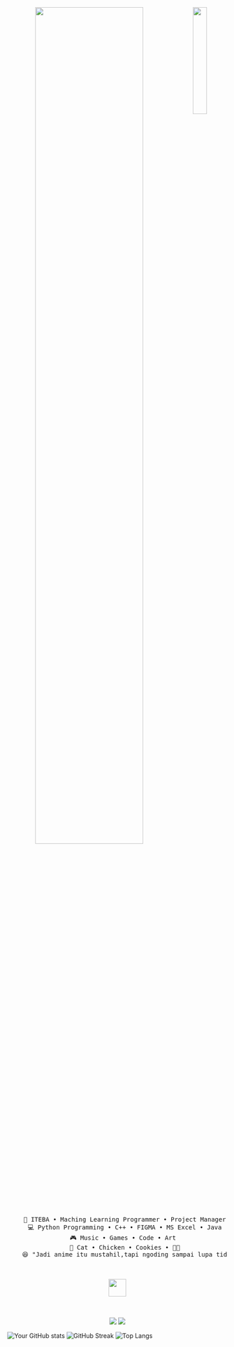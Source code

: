 
<div align="center">
<img src="https://github.com/innng/innng/assets/26755058/5e0ce0fb-c544-4f8c-a307-5849165746d0" width="25%" align="right" />
<img src="https://readme-typing-svg.demolab.com?font=Inconsolata&weight=500&size=50&duration=4000&pause=300&color=A7A459&center=true&vCenter=true&multiline=true&repeat=false&random=false&width=1300&height=140&lines=Hello+hello;I'm+Andhika Laksmana%2C+a+Programmer+and+Cool+guy+%E2%9C%A9" width="70%" />
<br><br>
<pre>
    💼 ITEBA • Maching Learning Programmer • Project Manager
    💻 Python Programming • C++ • FIGMA • MS Excel • Java
    🎮 Music • Games • Code • Art 
    🐾 Cat • Chicken • Cookies • 🐤🐥
    😆 "Jadi anime itu mustahil,tapi ngoding sampai lupa tidur itu realitas."
</pre>
<br><br>
<img src="https://raw.githubusercontent.com/innng/innng/master/assets/kyubey.gif" height="40" />
<br><br><br>
    
[![](https://img.shields.io/badge/linkedin-0a66c2)](https://www.linkedin.com/in/andhika-laksmana-putra-alka-ab06b4344/)
[![](https://img.shields.io/badge/instagram-6364ff)](https://www.instagram.com/dykaalka/)
</div>

![Your GitHub stats](https://github-readme-stats.vercel.app/api?username=MunMunDyka&show_icons=true&theme=radical)
![GitHub Streak](https://streak-stats.demolab.com/?user=MunMunDyka&theme=radical)
![Top Langs](https://github-readme-stats.vercel.app/api/top-langs/?username=MunMunDyka&layout=compact&theme=radical)

